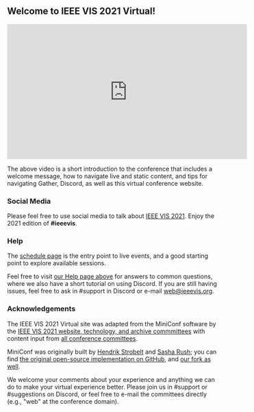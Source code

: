 ## Welcome to IEEE VIS 2021 Virtual!
<div class="embed-responsive embed-responsive-16by9 mb-4">
<iframe class="" width="560" height="315" src="https://www.youtube.com/embed/1kqiJU4eShQ?rel=0" frameborder="0" allow="accelerometer; autoplay; clipboard-write; encrypted-media; gyroscope; picture-in-picture" allowfullscreen></iframe>
</div>

The above video is a short introduction to the conference that includes a welcome message, how to navigate live and static content, and tips for navigating Gather, Discord, as well as this virtual conference website.

### Social Media

Please feel free to use social media to talk about [IEEE VIS 2021](http://ieeevis.org/year/2021/welcome).
Enjoy the 2021 edition of <strong>#ieeevis</strong>.

### Help

The [schedule page](calendar.html) is the entry point to live events, and a good starting point to explore available sessions.

Feel free to visit [our Help page above](/year/2021/help.html) for answers to common questions, where we also have a short tutorial on using Discord.  If you are still having issues, feel free to ask in #support in Discord or e-mail web@ieeevis.org.

### Acknowledgements

The IEEE VIS 2021 Virtual site was adapted from the MiniConf software by the [IEEE VIS 2021 website, technology, and archive commmittees](http://ieeevis.org/year/2021/info/committees/conference-committee) with content input from [all conference committees](http://ieeevis.org/year/2021/info/committees/conference-committee).

MiniConf was originally built by [Hendrik Strobelt](http://twitter.com/hen_str) and [Sasha Rush](http://twitter.com/srush_nlp); you can find [the original open-source implementation on GitHub](https://github.com/Mini-Conf/Mini-Conf), and [our fork as well](https://github.com/ieee-vgtc/vis-virtual-website).

We welcome your comments about your experience and anything we can do to make your virtual experience better.  Please join us in #support or #suggestions on Discord, or feel free to e-mail the committees directly (e.g., "web" at the conference domain).
